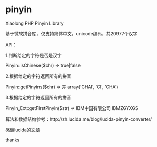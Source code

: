 pinyin
======

Xiaolong PHP Pinyin Library


<p>基于微软拼音库，仅支持简体中文，unicode编码，共20977个汉字</p>
<p>API：</p>
<p>1.判断给定的字符是否是汉字</p>
<p>Pinyin::isChinese($chr) => true|false</p>
<p>2.根据给定的字符返回所有的拼音</p>
<p>Pinyin::getPinyins($chr) => 差 array('CHAI', 'CI', 'CHA')</p>
<p>3.根据给定的字符返回所有的拼音</p>
<p>Pinyin_Ext::getFirstPinyin($str) => IBM中国有限公司 IBMZGYXGS</p>

<p>算法和数据结构参考：http://zh.lucida.me/blog/lucida-pinyin-converter/</p>
<p>感谢lucida的文章</p>

thanks
